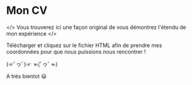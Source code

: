 # Mon CV

</> Vous trouverez ici une façon original de vous démontrez l'étendu de mon expérience </>
 
 Télécharger et cliquez sur le fichier HTML afin de prendre mes coordonnées pour que nous puissions nous rencontrer !
 
(☞ﾟヮﾟ)☞ ☜(ﾟヮﾟ☜)

A très bientot 😃
